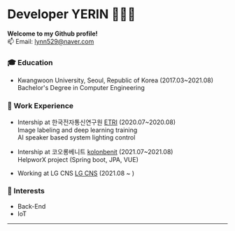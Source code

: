 # Developer YERIN 👩🏻‍💻

**Welcome to my Github profile!**  
📫 Email: lynn529@naver.com   

### :mortar_board: Education 
- Kwangwoon University, Seoul, Republic of Korea (2017.03~2021.08)   
  Bachelor's Degree in Computer Engineering     
    
    
    
### :office: Work Experience
- Intership at 한국전자통신연구원 [ETRI](https://www.etri.re.kr/intro.html) (2020.07~2020.08)    
  Image labeling and deep learning training    
  AI speaker based system lighting control    




- Intership at 코오롱베니트 [kolonbenit](https://www.kolonbenit.com/main/index.do) (2021.07~2021.08)    
  HelpworX project (Spring boot, JPA, VUE)  



- Working at LG CNS [LG CNS](https://www.lgcns.co.kr/) (2021.08 ~ )    




### :star2: Interests
- Back-End
- IoT  

   
   
------
